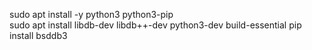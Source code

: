 sudo apt install -y python3 python3-pip <br>
sudo apt install libdb-dev libdb++-dev python3-dev build-essential
pip install bsddb3


